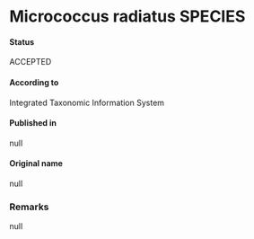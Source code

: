 Micrococcus radiatus SPECIES
=======

#### Status
ACCEPTED

#### According to
Integrated Taxonomic Information System

#### Published in
null

#### Original name
null

### Remarks
null